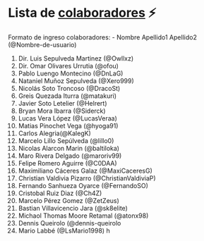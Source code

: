 
# Lista de [colaboradores](https://github.com/ofou/fisica/graphs/contributors) ⚡️  
Formato de ingreso colaboradores: - Nombre Apellido1 Apellido2 (@Nombre-de-usuario)

1. Dir. Luis Sepulveda Martinez (@Owllxz)
2. Dir. Omar Olivares Urrutia (@ofou) 
3. Pablo Luengo Montecino (@DnLaG)
4. Nataniel Muñoz Sepulveda (@Xero999)
5. Nicolás Soto Troncoso (@DracoSt)
6. Greis Quezada Iturra (@matakuri)
7. Javier Soto Letelier (@Helrert)
8. Bryan Mora Ibarra (@Siderck)
9. Lucas Vera López (@LucasVeraa)
10. Matias Pinochet Vega (@hyoga91)
11. Carlos Alegria(@KalegK)
12. Marcelo Lillo Sepúlveda (@lillo0)
13. Nicolas Alarcon Marin (@baltiloka)
14. Maro Rivera Delgado (@maroriv99)
15. Felipe Romero Aguirre (@C0DAA)
16. Maximiliano Cáceres Galaz (@MaxiCaceresG)
17. Christian Valdivia Pizarro (@ChristianValdiviaP)
18. Fernando Sanhueza Oyarce (@FernandoSO)
19. Cristobal Ruiz Diaz (@Ch4Z)
20. Marcelo Pérez Gomez (@ZetZeus)
21. Bastian Villavicencio Jara (@sk8elite)
22. Michaol Thomas Moore Retamal (@atonx98)
23. Dennis Queirolo (@dennis-queirolo 
24. Mario Labbé (@LsMario1998) h
